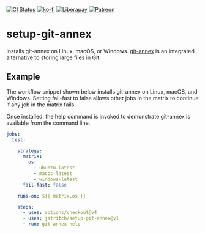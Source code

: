 [![CI Status](https://github.com/jstritch/setup-git-annex/workflows/CI/badge.svg)](https://github.com/jstritch/setup-git-annex/actions)
[![ko-fi](https://ko-fi.com/img/githubbutton_sm.svg)](https://ko-fi.com/R6R8NY1ZK)
[![Liberapay](https://liberapay.com/assets/widgets/donate.svg)](https://liberapay.com/jstritch)
[![Patreon](https://img.shields.io/badge/Patreon-F96854?style=for-the-badge&logo=patreon&logoColor=white)](https://www.patreon.com/jstritch)

# setup-git-annex

Installs git-annex on Linux, macOS, or Windows.
[git-annex](https://git-annex.branchable.com/) is an integrated alternative to storing large files in Git.

## Example

The workflow snippet shown below installs git-annex on Linux, macOS, and Windows.
Setting fail-fast to false allows other jobs in the matrix to continue if any job in the matrix fails.

Once installed, the help command is invoked to demonstrate git-annex is available from the command line.

```yaml
jobs:
  test:

    strategy:
      matrix:
        os:
          - ubuntu-latest
          - macos-latest
          - windows-latest
      fail-fast: false

    runs-on: ${{ matrix.os }}

    steps:
      - uses: actions/checkout@v4
      - uses: jstritch/setup-git-annex@v1
      - run: git annex help
```
